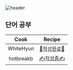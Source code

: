 ![header](https://capsule-render.vercel.app/api?type=waving&color=timeAuto&height=300&section=header&text=📖%20레시피&fontSize=70&animation=fadeIn&fontAlignY=38)

## 단어 공부

|   Cook    |              Recipe              |
| :-------: | :------------------------------: |
| WhiteHyun | [🎉작성완료🎉](./dish1_white.md) |
| hotbreakb |   [✍️작성중✍️](./dish1_hot.md)   |
